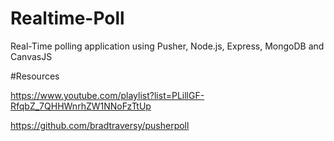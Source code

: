 # Realtime-Poll
Real-Time polling application using Pusher, Node.js, Express, MongoDB and CanvasJS

#Resources

https://www.youtube.com/playlist?list=PLillGF-RfqbZ_7QHHWnrhZW1NNoFzTtUp

https://github.com/bradtraversy/pusherpoll
